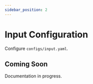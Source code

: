 ```yaml
---
sidebar_position: 2
---
```


# Input Configuration

Configure `configs/input.yaml`.

## Coming Soon

Documentation in progress.

